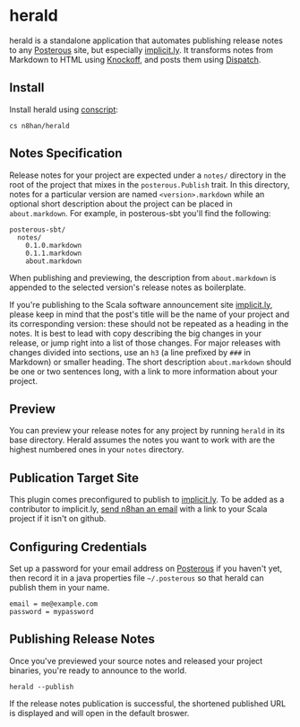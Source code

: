 herald
======

herald is a standalone application that automates publishing release
notes to any [Posterous] site, but especially [implicit.ly]. It
transforms notes from Markdown to HTML using [Knockoff], and posts
them using [Dispatch].

Install
-------

Install herald using [conscript][cs]:

    cs n8han/herald

[cs]: https://github.com/n8han/conscript#readme

Notes Specification
-------------------

Release notes for your project are expected under a `notes/` directory
in the root of the project that mixes in the `posterous.Publish`
trait. In this directory, notes for a particular version are named
`<version>.markdown` while an optional short description about the
project can be placed in `about.markdown`. For example, in
posterous-sbt you'll find the following:

    posterous-sbt/
      notes/
        0.1.0.markdown
        0.1.1.markdown
        about.markdown

When publishing and previewing, the description from `about.markdown`
is appended to the selected version's release notes as boilerplate.

If you're publishing to the Scala software announcement site
[implicit.ly], please keep in mind that the post's title will be the
name of your project and its corresponding version: these should not
be repeated as a heading in the notes. It is best to lead with copy
describing the big changes in your release, or jump right into a list
of those changes. For major releases with changes divided into
sections, use an `h3` (a line prefixed by `###` in Markdown) or
smaller heading. The short description `about.markdown` should be one
or two sentences long, with a link to more information about your
project.

Preview
-------

You can preview your release notes for any project by running `herald`
in its base directory. Herald assumes the notes you want to work with
are the highest numbered ones in your `notes` directory.

Publication Target Site
-----------------------

This plugin comes preconfigured to publish to [implicit.ly]. To be
added as a contributor to implicit.ly,
[send n8han an email][message] with a link to your Scala project 
if it isn't on github.

Configuring Credentials
-----------------------

Set up a password for your email address on [Posterous] if you haven't
yet, then record it in a java properties file `~/.posterous` so that
herald can publish them in your name.

    email = me@example.com
    password = mypassword


Publishing Release Notes
------------------------

Once you've previewed your source notes and released your project
binaries, you're ready to announce to the world.

    herald --publish

If the release notes publication is successful, the shortened
published URL is displayed and will open in the default broswer.

[posterous-sbt]: http://github.com/n8han/posterous-sbt
[simple-build-tool]: https://github.com/harrah/xsbt/wiki
[Posterous]: http://posterous.com/
[Knockoff]: http://tristanhunt.com/projects/knockoff/
[Dispatch]: http://dispatch.databinder.net/
[implicit.ly]: http://implicit.ly/
[plugins]: http://code.google.com/p/simple-build-tool/wiki/SbtPlugins
[message]: mailto:nathan@technically.us?subject=Requesting%20implicit.ly%20publishing%20rights

